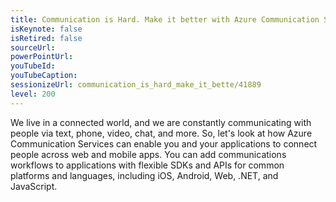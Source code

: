 ```yaml
---
title: Communication is Hard. Make it better with Azure Communication Services.
isKeynote: false
isRetired: false
sourceUrl: 
powerPointUrl: 
youTubeId: 
youTubeCaption: 
sessionizeUrl: communication_is_hard_make_it_bette/41889
level: 200
---
```

We live in a connected world, and we are constantly communicating with people via text, phone, video, chat, and more. So, let's look at how Azure Communication Services can enable you and your applications to connect people across web and mobile apps. You can add communications workflows to applications with flexible SDKs and APIs for common platforms and languages, including iOS, Android, Web, .NET, and JavaScript.
